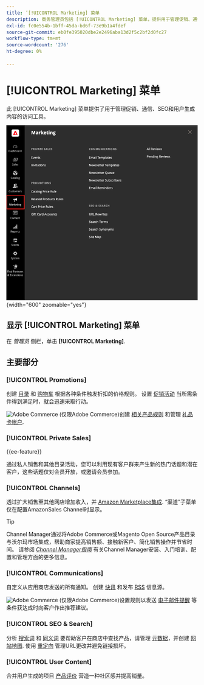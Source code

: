```yaml
---
title: ’[!UICONTROL Marketing] 菜单
description: 商务管理员包括 [!UICONTROL Marketing] 菜单，提供用于管理促销、通信、SEO和用户生成内容的访问工具。
exl-id: fc0e554b-1bff-45da-bd6f-73e9b1a4fdef
source-git-commit: eb0fe395020dbe2e2496aba13d2f5c2bf2d0fc27
workflow-type: tm+mt
source-wordcount: '276'
ht-degree: 0%

---
```


# [!UICONTROL Marketing] 菜单

此 [!UICONTROL Marketing] 菜单提供了用于管理促销、通信、SEO和用户生成内容的访问工具。

![Commerce管理员 — 营销菜单](./assets/admin-menu-marketing-ee.png){width="600" zoomable="yes"}

## 显示 [!UICONTROL Marketing] 菜单

在 _管理员_ 侧栏，单击 **[!UICONTROL Marketing]**.

## 主要部分

### [!UICONTROL Promotions]

创建 [目录](price-rules-catalog.md) 和 [购物车](price-rules-cart.md) 根据各种条件触发折扣的价格规则。 设置 [促销活动](introduction.md#promotions) 当所需条件得到满足时，就会迅速采取行动。

![Adobe Commerce](../assets/adobe-logo.svg) (仅限Adobe Commerce)创建 [相关产品规则](product-related-rules.md) 和管理 [礼品卡帐户](../stores-purchase/product-gift-card-accounts.md).

### [!UICONTROL Private Sales]

{{ee-feature}}

通过私人销售和其他目录活动，您可以利用现有客户群来产生新的热门话题和潜在客户，这些话题仅对会员开放，或邀请会员参加。

### [!UICONTROL Channels]

透过扩大销售至其他网店增加收入，并 [Amazon Marketplace集成](https://experienceleague.adobe.com/docs/commerce-channels/amazon/overview.html). “渠道”子菜单仅在配置AmazonSales Channel时显示。

>[!TIP]
>
>Channel Manager通过将Adobe Commerce或Magento Open Source产品目录与沃尔玛市场集成，帮助商家提高销售额、接触新客户、简化销售操作并节省时间。 请参阅 [_Channel Manager指南_](https://experienceleague.adobe.com/docs/commerce-channels/channel-manager/intro-to-channel-manager/overview.html) 有关Channel Manager安装、入门培训、配置和管理方面的更多信息。

### [!UICONTROL Communications]

自定义从应用商店发送的所有通知。 创建 [快讯](newsletters.md) 和发布 [RSS](social-rss.md#rss-feeds) 信息源。

![Adobe Commerce](../assets/adobe-logo.svg) (仅限Adobe Commerce)设置规则以发送 [电子邮件提醒](email-reminder-rules.md) 等条件获达成时向客户作出推荐建议。

### [!UICONTROL SEO & Search]

分析 [搜索词](../catalog/search-terms.md) 和 [同义词](../catalog/search-terms.md#search-synonyms) 要帮助客户在商店中查找产品，请管理 [元数据](meta-data.md)，并创建 [网站地图](sitemap-xml.md). 使用 [重定向](url-rewrite.md) 管理URL更改并避免链接损坏。

### [!UICONTROL User Content]

合并用户生成的项目 [产品评价](product-reviews.md) 营造一种社区感并提高销量。
